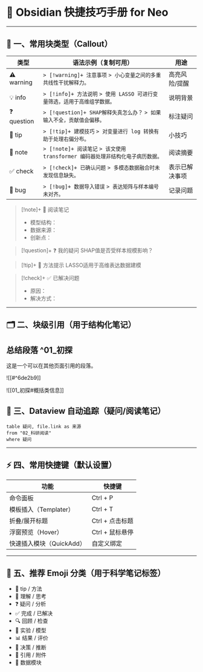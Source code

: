 # 📘 Obsidian 快捷技巧手册 for Neo

---

## 🔖 一、常用块类型（Callout）

| 类型         | 语法示例（复制可用）                                              | 用途      |
| ---------- | ------------------------------------------------------- | ------- |
| ⚠️ warning | `> [!warning]+ 注意事项` `> 小心变量之间的多重共线性干扰解释力。`             | 高亮风险/提醒 |
| 💡 info    | `> [!info]+ 方法说明` `> 使用 LASSO 可进行变量筛选，适用于高维组学数据。`       | 说明背景    |
| ❓ question | `> [!question]+ SHAP解释失真怎么办？` `> 如果输入不全，贡献值会偏移。`        | 标注疑问    |
| 📌 tip     | `> [!tip]+ 建模技巧` `> 对变量进行 log 转换有助于处理右偏分布。`             | 小技巧     |
| 📘 note    | `> [!note]+ 阅读笔记` `> 该文使用 transformer 编码器处理非结构化电子病历数据。` | 阅读摘要    |
| ✅ check    | `> [!check]+ 已确认问题` `> 多模态数据融合时未发现信息缺失。`                | 表示已解决事项 |
| 🚫 bug     | `> [!bug]+ 数据导入错误` `> 表达矩阵与样本编号未对齐。`                    | 记录问题    |



> [!note]+ 🧠 阅读笔记
> - 模型结构：
> - 数据来源：
> - 创新点：

> [!question]+ ❓ 我的疑问
> SHAP值是否受样本规模影响？

> [!tip]+ 📌 方法提示
> LASSO适用于高维表达数据建模

> [!check]+ ✅ 已解决问题
> - 原因：
> - 解决方式：


---

## 🗂️ 二、块级引用（用于结构化笔记）


## 总结段落 ^01_初探
这是一个可以在其他页面引用的段落。

![[#^6de2b9]]

![[01_初探#概括类信息]]


## 📑 三、Dataview 自动追踪（疑问/阅读笔记）

```dataview
table 疑问, file.link as 来源
from "02_科研阅读"
where 疑问
```

---

## ⚡ 四、常用快捷键（默认设置）

| 功能 | 快捷键 |
|------|--------|
| 命令面板 | Ctrl + P |
| 模板插入（Templater） | Ctrl + T |
| 折叠/展开标题 | Ctrl + 点击标题 |
| 浮窗预览（Hover） | Ctrl + 鼠标悬停 |
| 快速插入模块（QuickAdd） | 自定义绑定 |

---

## 🎨 五、推荐 Emoji 分类（用于科学笔记标签）

- 📌 tip / 方法
- 🧠 理解 / 思考
- ❓ 疑问 / 分析
- ✅ 完成 / 已解决
- 🔍 回顾 / 检查
- 🧪 实验 / 模型
- 📊 结果 / 评价
- 🧭 决策 / 推断
- 📎 引用 / 附件
- 🧱 数据模块

